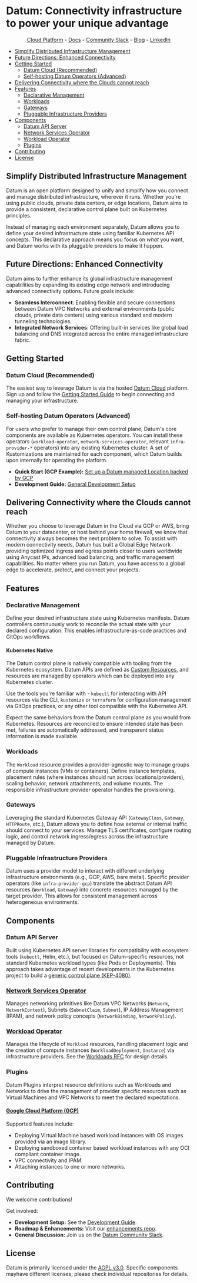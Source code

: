 # Datum: Connectivity infrastructure to power your unique advantage

<p align="center">
  <a href="https://cloud.datum.net">Cloud Platform</a> -
  <a href="https://docs.datum.net">Docs</a> -
  <a href="https://slack.datum.net">Community Slack</a> -
  <a href="https://www.datum.net/blog/">Blog</a> -
  <a href="https://www.linkedin.com/company/datum-cloud/">LinkedIn</a>
</p>

- [Simplify Distributed Infrastructure Management](#simplify-distributed-infrastructure-management)
- [Future Directions: Enhanced Connectivity](#future-directions-enhanced-connectivity)
- [Getting Started](#getting-started)
  - [Datum Cloud (Recommended)](#datum-cloud-recommended)
  - [Self-hosting Datum Operators (Advanced)](#self-hosting-datum-operators-advanced)
- [Delivering Connectivity where the Clouds cannot reach](#delivering-connectivity-where-the-clouds-cannot-reach)
- [Features](#features)
  - [Declarative Management](#declarative-management)
  - [Workloads](#workloads)
  - [Gateways](#gateways)
  - [Pluggable Infrastructure Providers](#pluggable-infrastructure-providers)
- [Components](#components)
  - [Datum API Server](#datum-api-server)
  - [Network Services Operator](#network-services-operator)
  - [Workload Operator](#workload-operator)
  - [Plugins](#plugins)
- [Contributing](#contributing)
- [License](#license)

## Simplify Distributed Infrastructure Management

Datum is an open platform designed to unify and simplify how you connect and
manage distributed infrastructure, wherever it runs. Whether you're using public
clouds, private data centers, or edge locations, Datum aims to provide a
consistent, declarative control plane built on Kubernetes principles.

Instead of managing each environment separately, Datum allows you to define your
desired infrastructure state using familiar Kubernetes API concepts. This
declarative approach means you focus on *what* you want, and Datum works with
its pluggable providers to make it happen.

## Future Directions: Enhanced Connectivity

Datum aims to further enhance its global infrastructure management capabilities
by expanding its existing edge network and introducing advanced connectivity
options. Future goals include:

- **Seamless Interconnect**: Enabling flexible and secure connections between
  Datum VPC Networks and external environments (public clouds, private data
  centers) using various standard and modern tunneling technologies.
- **Integrated Network Services**: Offering built-in services like global load
  balancing and DNS integrated across the entire managed infrastructure fabric.

## Getting Started

### Datum Cloud (Recommended)

The easiest way to leverage Datum is via the hosted [Datum
Cloud](https://cloud.datum.net) platform. Sign up and follow the [Getting
Started Guide](https://docs.datum.net/docs/get-started/) to begin connecting and
managing your infrastructure.

### Self-hosting Datum Operators (Advanced)

For users who prefer to manage their own control plane, Datum's core components
are available as Kubernetes operators. You can install these operators
(`workload-operator`, `network-services-operator`, relevant `infra-provider-*`
operators) into any existing Kubernetes cluster. A set of Kustomizations are
maintained for each component, which Datum builds upon internally for operating
the platform.

- **Quick Start (GCP Example):** [Set up a Datum managed Location backed by
  GCP](https://docs.datum.net/docs/tutorials/infra-provider-gcp/)
- **Development Guide:** [General Development
  Setup](https://docs.datum.net/docs/tasks/developer-guide/)

## Delivering Connectivity where the Clouds cannot reach

Whether you choose to leverage Datum in the Cloud via GCP or AWS, bring Datum to
your datacenter, or host behind your home firewall, we know that connectivity
always becomes the next problem to solve. To assist with modern connectivity
needs, Datum has built a Global Edge Network providing optimized ingress and
egress points closer to users worldwide using Anycast IPs, advanced load
balancing, and traffic management capabilities. No matter where you run Datum,
you have access to a global edge to accelerate, protect, and connect your
projects.

## Features

### Declarative Management

Define your desired infrastructure state using Kubernetes manifests. Datum
controllers continuously work to reconcile the actual state with your declared
configuration. This enables infrastructure-as-code practices and GitOps
workflows.

#### Kubernetes Native

The Datum control plane is natively compatible with tooling from the Kubernetes
ecosystem. Datum APIs are defined as [Custom Resources][k8s-custom-resources],
and resources are managed by operators which can be deployed into any Kubernetes cluster.

Use the tools you're familiar with - `kubectl` for interacting with API resources
via the CLI, `kustomize` or `terraform` for configuration management via GitOps
practices, or any other tool compatible with the Kubernetes API.

Expect the same behaviors from the Datum control plane as you would from
Kubernetes. Resources are reconciled to ensure intended state has been met,
failures are automatically addressed, and transparent status information is
made available.

[k8s-custom-resources]: https://kubernetes.io/docs/concepts/extend-kubernetes/api-extension/custom-resources/

### Workloads

The `Workload` resource provides a provider-agnostic way to manage groups of
compute instances (VMs or containers). Define instance templates, placement
rules (where instances should run across locations/providers), scaling behavior,
network attachments, and volume mounts. The responsible infrastructure provider
operator handles the provisioning.

### Gateways

Leveraging the standard Kubernetes Gateway API (`GatewayClass`, `Gateway`,
`HTTPRoute`, etc.), Datum allows you to define how external or internal traffic
should connect to your services. Manage TLS certificates, configure routing
logic, and control network ingress/egress across the infrastructure managed by
Datum.

### Pluggable Infrastructure Providers

Datum uses a provider model to interact with different underlying infrastructure
environments (e.g., GCP, AWS, bare metal). Specific provider operators (like
`infra-provider-gcp`) translate the abstract Datum API resources (`Workload`,
`Gateway`) into concrete resources managed by the target provider. This allows
for consistent management across heterogeneous environments.

## Components

### Datum API Server

Built using Kubernetes API server libraries for compatibility with ecosystem
tools (`kubectl`, Helm, etc.), but focused on Datum-specific resources, not
standard Kubernetes workload types (like Pods or Deployments). This approach
takes advantage of recent developments in the Kubernetes project to build a
[generic control plane (KEP-4080)][kep-4080].

[kep-4080]: https://github.com/kubernetes/enhancements/tree/master/keps/sig-api-machinery/4080-generic-controlplane

### [Network Services Operator](https://github.com/datum-cloud/network-services-operator)

Manages networking primitives like Datum VPC Networks (`Network`,
`NetworkContext`), Subnets (`SubnetClaim`, `Subnet`), IP Address Management
(IPAM), and network policy concepts (`NetworkBinding`, `NetworkPolicy`).

### [Workload Operator](https://github.com/datum-cloud/workload-operator)

Manages the lifecycle of `Workload` resources, handling placement logic and
the creation of compute instances (`WorkloadDeployment`, `Instance`) via
infrastructure providers. See the [Workloads RFC](https://github.com/datum-cloud/enhancements/tree/main/enhancements/compute/workloads)
for design details.

### Plugins

Datum Plugins interpret resource definitions such as Workloads and Networks to
drive the management of provider specific resources such as Virtual Machines and
VPC Networks to meet the declared expectations.

#### [Google Cloud Platform (GCP)](https://github.com/datum-cloud/infra-provider-gcp)

Supported features include:

- Deploying Virtual Machine based workload instances with OS images provided via
  an image library.
- Deploying sandboxed container based workload instances with any OCI compliant
  container image.
- VPC connectivity and IPAM.
- Attaching instances to one or more networks.

## Contributing

We welcome contributions!

Get involved:

- **Development Setup:** See the [Development Guide](https://docs.datum.net/docs/tasks/developer-guide/).
- **Roadmap & Enhancements:** Visit our [enhancements repo](https://github.com/orgs/datum-cloud/projects/22).
- **General Discussion:** Join us on the [Datum Community Slack](https://slack.datum.net).

## License

Datum is primarily licensed under the [AGPL v3.0](https://www.gnu.org/licenses/agpl-3.0.en.html).
Specific components mayhave different licenses; please check individual
repositories for details.
